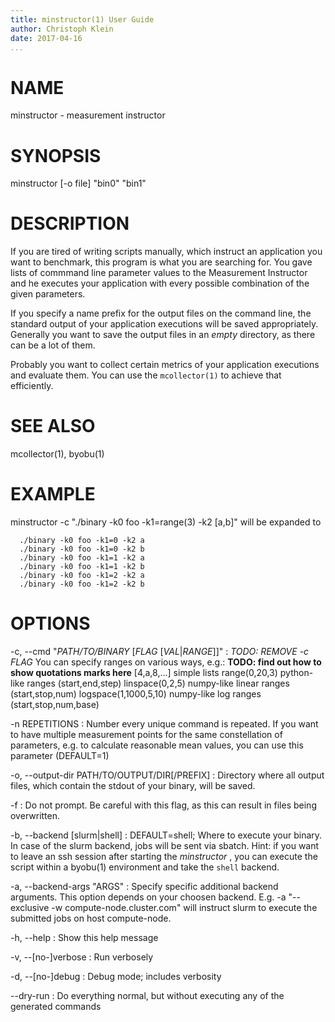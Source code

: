 ```yaml
---
title: minstructor(1) User Guide
author: Christoph Klein
date: 2017-04-16
...
```


# NAME

minstructor - measurement instructor

# SYNOPSIS

minstructor [-o file] "bin0" "bin1"

# DESCRIPTION

If you are tired of writing scripts manually, which instruct
an application you want to benchmark, this program is what
you are searching for. You gave lists of commmand line parameter
values to the Measurement Instructor and he executes your
application with every possible combination of the given parameters.

If you specify a name prefix for the output files on the command line, the
standard output of your application executions will be saved appropriately.
Generally you want to save the output files in an *empty* directory, as
there can be a lot of them.

Probably you want to collect certain metrics of your application executions
and evaluate them. You can use the `mcollector(1)` to achieve that efficiently.


# SEE ALSO
mcollector(1), byobu(1)

# EXAMPLE
minstructor -c "./binary -k0 foo -k1=range(3) -k2 [a,b]" will be expanded to

```
  ./binary -k0 foo -k1=0 -k2 a
  ./binary -k0 foo -k1=0 -k2 b
  ./binary -k0 foo -k1=1 -k2 a
  ./binary -k0 foo -k1=1 -k2 b
  ./binary -k0 foo -k1=2 -k2 a
  ./binary -k0 foo -k1=2 -k2 b
```

# OPTIONS

-c, \--cmd "*PATH/TO/BINARY* [*FLAG* [*VAL*|*RANGE*]]"
:   *TODO: REMOVE -c FLAG* You can specify ranges on various ways, e.g.:
    **TODO: find out how to show quotations marks here**
    [4,a,8,...]           simple lists
    range(0,20,3)         python-like ranges (start,end,step)
    linspace(0,2,5)       numpy-like linear ranges (start,stop,num)
    logspace(1,1000,5,10) numpy-like log ranges (start,stop,num,base)

-n REPETITIONS
:   Number every unique command is repeated.  If you want to have multiple
    measurement points for the same constellation of parameters, e.g. to
    calculate reasonable mean values, you can use this parameter (DEFAULT=1)

-o, --output-dir PATH/TO/OUTPUT/DIR[/PREFIX]
:   Directory where all output files, which contain the stdout of
    your binary, will be saved.

-f
:   Do not prompt. Be careful with this flag, as this can result
    in files being overwritten.

-b, \--backend [slurm|shell]
:   DEFAULT=shell; Where to execute your binary. In case of the slurm backend,
    jobs will be sent via sbatch.  Hint: if you want to leave an ssh session
    after starting the *minstructor* , you can execute the script within a
    byobu(1) environment and take the `shell` backend.

-a, \--backend-args "ARGS"
:   Specify specific additional backend arguments. This option depends on your
    choosen backend. E.g. -a "--exclusive -w compute-node.cluster.com" will
    instruct slurm to execute the submitted jobs on host compute-node.

-h, \--help
:   Show this help message

-v, \--[no-]verbose
:   Run verbosely

-d, \--[no-]debug
:   Debug mode; includes verbosity

\--dry-run
:   Do everything normal, but without executing any of the generated commands
